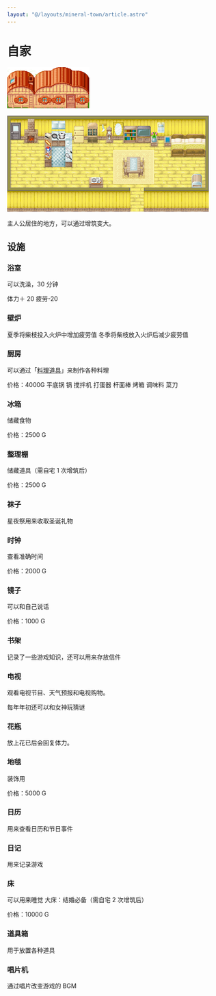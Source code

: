 ```yaml
---
layout: "@/layouts/mineral-town/article.astro"
---
```


# 自家

![jia1](_jia01.png)

![jia2](_jia.png)

主人公居住的地方，可以通过增筑变大。

## 设施

### 浴室

可以洗澡，30 分钟

体力＋ 20 疲劳-20

### 壁炉

夏季将柴枝投入火炉中增加疲劳值 冬季将柴枝放入火炉后减少疲劳值

### 厨房

可以通过「[料理道具](../life/cooking/cooking#料理道具)」来制作各种料理

价格：4000G 平底锅 锅 搅拌机 打蛋器 杆面棒 烤箱 调味料 菜刀

### 冰箱

储藏食物

价格：2500 G

### 整理棚

储藏道具（需自宅 1 次增筑后）

价格：2500 G

### 袜子

星夜祭用来收取圣诞礼物

### 时钟

查看准确时间

价格：2000 G

### 镜子

可以和自己说话

价格：1000 G

### 书架

记录了一些游戏知识，还可以用来存放信件

### 电视

观看电视节目、天气预报和电视购物。

每年年初还可以和女神玩猜谜

### 花瓶

放上花已后会回复体力。

### 地毯

装饰用

价格：5000 G

### 日历

用来查看日历和节日事件

### 日记

用来记录游戏

### 床

可以用来睡觉 大床：结婚必备（需自宅 2 次增筑后）

价格：10000 G

### 道具箱

用于放置各种道具

### 唱片机

通过唱片改变游戏的 BGM
